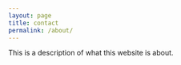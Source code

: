 ```yaml
---
layout: page
title: contact
permalink: /about/
---
```


This is a description of what this website is about.
